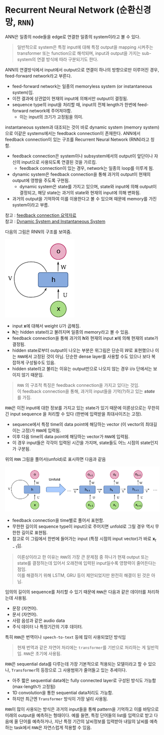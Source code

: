 # Recurrent Neural Network (순환신경망, `RNN`)

ANN은 일종의 node들을 edge로 연결한 일종의 system이라고 볼 수 있다. 

> 일반적으로 system은 특정 input에 대해 특정 output을 mapping 시켜주는 transformer 또는 function으로 해석되며, input과 output을 가지는 sub-system의 연결 방식에 따라 구분되기도 한다. 

ANN의 연결방식에서 input에서 output으로 연결이 하나의 방향으로만 이루어진 경우, feed-forward network라고 부른다. 

* feed-forward network는 일종의 memoryless system (or instantaneous system)임.
* 이전 결과에 상관없이 현재의 input에 의해서만 output이 결정됨.
* sequence type의 input을 처리할 때, input의 전체 length가 한번에 feed-forward network에 주어져야함.
    * 이는 input의 크기가 고정됨을 의미.

instantaneous system과 대조되는 것이 바로 dynamic system (memory system)으로 이같은 systems에서는 feedback connection이 존재한다. ANN에서 feedback connection이 있는 구조를 Recurrent Neural Network (RNN)라고 칭함.

* feedback connection은 system이나 subsystem에서의 output이 앞단이나 자신의 input으로 사용되도록 연결된 것을 가르킴.
    * feedback connection이 있는 경우, network는 일종의 loop를 이루게 됨.
* dynamic system은 feedback connection을 통해 과거의 output이 현재의 output에 영향을 주도록 구현됨.
    * dynamic system은 state를 가지고 있으며, state와 input에 의해 output이 결정되고, 해당 state는 과거의 state와 현재의 input에 의해 변화됨.
* 과거의 output을 기억하여 이를 이용한다고 볼 수 있으며 때문에 memory를 가진 system이라고 부름.

참고 : [feedback connection 요약자료](https://dsaint31.tistory.com/600)  
참고 : [Dynamic System and Instantaneous System](https://bme808.blogspot.com/2022/10/dynamic-system.html)

다음의 그림은 RNN의 구조를 보여줌.

![](./img/simple_rnn.png)

* input $\textbf{x}$에 대해서 weight $U$가 곱해짐.
* $\textbf{h}$는 hidden state라고 불려지며 일종의 memory라고 볼 수 있음.
* feedback connection을 통해 과거의 $\textbf{h}$와 현재의 input $\textbf{x}$에 의해 현재의 state가 결정됨.
* hidden state로부터 output이 나오는 부분은 위그림은 단순히 $W$로 표현했으나 이는 `RNN`에서 고정된 것이 아님. 단순한 dense layer를 사용할 수도 있으나 보다 복잡하게 구성될수도 있음.
* hidden state라고 불리는 이유는 output만으로 나오지 않는 경우 i/o 단에서는 보이지 않기 때문임.

> `RNN` 의 구조적 특징은 feedback connection을 가지고 있다는 것임.  
> 이 feedback connection을 통해, 과거의 input들을 기억(?)하고 있는 ***state*** 를 가짐.

`RNN`은 이전 input에 대한 정보를 가지고 있는 state가 있기 때문에 이론상으로는 무한히 긴 input sequence 을 처리할 수 있다 (한번에 입력받을 최대사이즈는 고정).

* sequence에서 특정 time의 data point에 해당하는 vector (이 vector의 최대길이는 고정)가 `RNN`에 입력됨.
* 이후 다음 time의 data point에 해당하는 vector가 `RNN`에 입력됨.
* 이 경우 input들은 각각이 입력된 시간을 가지며, state들도 어느 시점의 state인지가 구분됨.

위의 `RNN` 그림을 풀어서(unfold)로 표시하면 다음과 같음

![](./img/unfolded_rnn.png)

* feedback connection을 time별로 풀어서 표현함.
* 무한한 길이의 sequence type이 input으로 주어지면 unfold로 그릴 경우 역시 무한한 길이로 표현됨.
* 참고로 이 그림에서 한번에 들어가는 input (특정 시점의 input vector)가 바로 $\textbf{x}_{t-1}$임.

> 이론상이라고 한 이유는 `RNN`의 가장 큰 문제점 중 하나가 현재 output 또는 state를 결정하는데 있어서 오래전에 입력된 input일수록 영향력이 줄어든다는 점임.  
> 이를 해결하기 위해 LSTM, GRU 등이 제안되었지만 완전히 해결이 된 것은 아님.

임의의 길이의 sequence를 처리할 수 있기 때문에 `RNN`은 다음과 같은 데이터를 처리하는데 사용됨.

* 문장 (자연어).
* 문서 (자연어).
* 사람 음성과 같은 audio data
* 주식 데이터 나 특정기간의 기후 데이터.

특히 `RNN`은 번역이나 `speech-to-text` 등에 많이 사용되었던 방식임 

> 현재 번역과 같은 자연어 처리에는 `transformer`를 기반으로 처리하는 게 일반적임. `RNN`은 초기에 사용됨.

`RNN`은 sequential data를 다루는데 가장 기본적으로 적용되는 모델이라고 할 수 있으나, `Transformer`의 등장으로 그 사용범위가 줄어들고 있는 추세이다.

* 아주 짧은 sequential data에는 fully connected layer로 구성된 방식도 가능함(max-length가 고정됨)
* 1D convolution을 통한 sequential data처리도 가능함.
* 하지만 최근엔 `Transformer` 방식이 가장 널리 사용됨.

`RNN`이 많이 사용되는 방식은 과거의 input들을 통해 pattern을 기억하고 이를 바탕으로 미래의 output을 예측하는 형태이다. 예를 들면, 특정 단어들의 list를 입력으로 받고 다음에 올 단어를 예측하거나, 지난 특정 기간의 날씨정보를 입력받아 내일의 날씨를 예측하는 task에서 `RNN`은 자연스럽게 적용할 수 있음.
